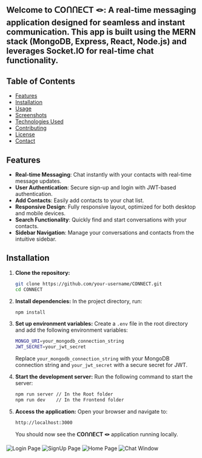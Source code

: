 ## Welcome to **ᑕOᑎᑎEᑕT 🪢**: A real-time messaging application designed for seamless and instant communication. This app is built using the MERN stack (MongoDB, Express, React, Node.js) and leverages Socket.IO for real-time chat functionality.


## Table of Contents
- [Features](#features)
- [Installation](#installation)
- [Usage](#usage)
- [Screenshots](#screenshots)
- [Technologies Used](#technologies-used)
- [Contributing](#contributing)
- [License](#license)
- [Contact](#contact)

## Features
- **Real-time Messaging**: Chat instantly with your contacts with real-time message updates.
- **User Authentication**: Secure sign-up and login with JWT-based authentication.
- **Add Contacts**: Easily add contacts to your chat list.
- **Responsive Design**: Fully responsive layout, optimized for both desktop and mobile devices.
- **Search Functionality**: Quickly find and start conversations with your contacts.
- **Sidebar Navigation**: Manage your conversations and contacts from the intuitive sidebar.

## Installation
1. **Clone the repository:**
   ```bash
   git clone https://github.com/your-username/CONNECT.git
   cd CONNECT
   ```
 
2. **Install dependencies:**
   In the project directory, run:
   ```bash
   npm install
   ```
   
3. **Set up environment variables:**
   Create a `.env` file in the root directory and add the following environment variables:
   ```bash
   MONGO_URI=your_mongodb_connection_string
   JWT_SECRET=your_jwt_secret
   ```
   Replace `your_mongodb_connection_string` with your MongoDB connection string and `your_jwt_secret` with a secure secret for JWT.
   
5. **Start the development server:**
   Run the following command to start the server:
   ```bash
   npm run server // In the Root folder
   npm run dev    // In the Frontend folder
   ```
   
6. **Access the application:**
   Open your browser and navigate to:
   ```
   http://localhost:3000
   ```
   
   You should now see the **ᑕOᑎᑎEᑕT 🪢** application running locally.






![Login Page](https://github.com/user-attachments/assets/49b53cdd-7de8-42ec-9640-7d80afc18a41)
![SignUp Page](https://github.com/user-attachments/assets/365eeb7a-f135-45d2-909a-ecd3b20e2f40)
![Home Page](https://github.com/user-attachments/assets/f9eb97c6-32fa-496f-9ddf-5eec00326605)
![Chat Window](https://github.com/user-attachments/assets/07ed415d-7734-4988-a385-754688c55a9c)

